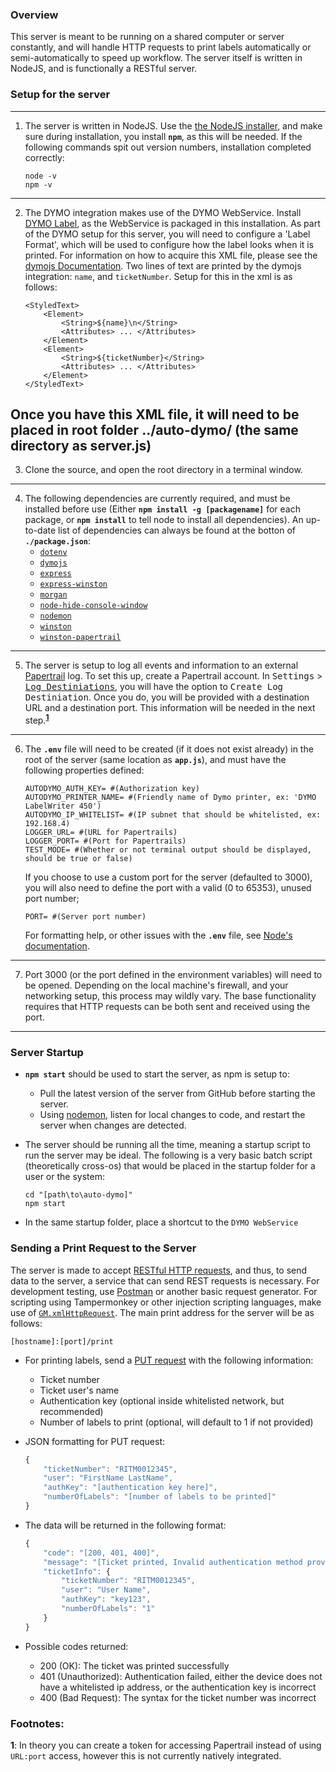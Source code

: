 ### **Overview**

This server is meant to be running on a shared computer or server constantly, and will handle HTTP requests to print labels automatically or semi-automatically to speed up workflow. The server itself is written in NodeJS, and is functionally a RESTful server.

### **Setup for the server**

---
1. The server is written in NodeJS. Use the [the NodeJS installer](https://nodejs.org/en/), and make sure during installation, you install **`npm`**, as this will be needed. If the following commands spit out version numbers, installation completed correctly:

    ```
    node -v
    npm -v
    ```
---
2. The DYMO integration makes use of the DYMO WebService. Install [DYMO Label](https://www.dymo.com/support?cfid=user-guide), as the WebService is packaged in this installation. As part of the DYMO setup for this server, you will need to configure a 'Label Format', which will be used to configure how the label looks when it is printed. For information on how to acquire this XML file, please see the [dymojs Documentation](https://openbase.com/js/dymojs/documentation). Two lines of text are printed by the dymojs integration: `name`, and `ticketNumber`. Setup for this in the xml is as follows:

    ```
    <StyledText>
        <Element>
            <String>${name}\n</String>
            <Attributes> ... </Attributes>
        </Element>
        <Element>
            <String>${ticketNumber}</String>
            <Attributes> ... </Attributes>
        </Element>
    </StyledText>
    ```

**Once you have this XML file, it will need to be placed in root folder ../auto-dymo/ (the same directory as server.js)**
---
3. Clone the source, and open the root directory in a terminal window.
---
4. The following dependencies are currently required, and must be installed before use (Either **`npm install -g [packagename]`** for each package, or **`npm install`** to tell node to install all dependencies). An up-to-date list of dependencies can always be found at the botton of **`./package.json`**:
    * [`dotenv`](https://www.npmjs.com/package/dotenv)
    * [`dymojs`](https://www.npmjs.com/package/dymojs)
    * [`express`](https://www.npmjs.com/package/express)
    * [`express-winston`](https://www.npmjs.com/package/express-winston)
    * [`morgan`](https://www.npmjs.com/package/morgan)
    * [`node-hide-console-window`](https://www.npmjs.com/package/node-hide-console-window)
    * [`nodemon`](https://www.npmjs.com/package/nodemon)
    * [`winston`](https://www.npmjs.com/package/winston)
    * [`winston-papertrail`](https://www.npmjs.com/winston-papertrail)
---
5. The server is setup to log all events and information to an external [Papertrail](https://papertrailapp.com/) log. To set this up, create a Papertrail account. In <kbd>Settings</kbd> > [<kbd>Log Destiniations</kbd>](https://papertrailapp.com/account/destinations), you will have the option to <kbd>Create Log Destiniation</kbd>. Once you do, you will be provided with a destination URL and a destination port. This information will be needed in the next step.**<sup>[1](#papertrailfootnote)</sup>**
---
6. The **`.env`** file will need to be created (if it does not exist already) in the root of the server (same location as **`app.js`**), and must have the following properties defined:

    ```
    AUTODYMO_AUTH_KEY= #(Authorization key)
    AUTODYMO_PRINTER_NAME= #(Friendly name of Dymo printer, ex: 'DYMO LabelWriter 450')
    AUTODYMO_IP_WHITELIST= #(IP subnet that should be whitelisted, ex: 192.168.4)
    LOGGER_URL= #(URL for Papertrails)
    LOGGER_PORT= #(Port for Papertrails)
    TEST_MODE= #(Whether or not terminal output should be displayed, should be true or false)

    ```

    If you choose to use a custom port for the server (defaulted to 3000), you will also need to define the port with a valid (0 to 65353), unused port number;

    ```
    PORT= #(Server port number)
    ```

    For formatting help, or other issues with the **`.env`** file, see [Node's documentation](https://nodejs.dev/learn/how-to-read-environment-variables-from-nodejs).
---
7. Port 3000 (or the port defined in the environment variables) will need to be opened. Depending on the local machine's firewall, and your networking setup, this process may wildly vary. The base functionality requires that HTTP requests can be both sent and received using the port.
---

### **Server Startup**

* **`npm start`** should be used to start the server, as npm is setup to:

    * Pull the latest version of the server from GitHub before starting the server.
    * Using [nodemon](https://www.npmjs.com/package/nodemon), listen for local changes to code, and restart the server when changes are detected.  
* The server should be running all the time, meaning a startup script to run the server may be ideal. The following is a very basic batch script (theoretically cross-os) that would be placed in the startup folder for a user or the system:

    ```
    cd "[path\to\auto-dymo]"
    npm start
    ```
* In the same startup folder, place a shortcut to the `DYMO WebService`
### **Sending a Print Request to the Server**

The server is made to accept [RESTful HTTP requests](https://www.restapitutorial.com/lessons/httpmethods.html), and thus, to send data to the server, a service that can send REST requests is necessary. For development testing, use [Postman](https://www.postman.com) or another basic request generator. For scripting using Tampermonkey or other injection scripting languages, make use of [`GM.xmlHttpRequest`](https://wiki.greasespot.net/GM.xmlHttpRequest). The main print address for the server will be as follows:

    [hostname]:[port]/print

* For printing labels, send a [PUT request](https://www.restapitutorial.com/lessons/httpmethods.html#put) with the following information:
    * Ticket number
    * Ticket user's name
    * Authentication key (optional inside whitelisted network, but recommended)
    * Number of labels to print (optional, will default to 1 if not provided)
* JSON formatting for PUT request:

    ```javascript
    {
        "ticketNumber": "RITM0012345",
        "user": "FirstName LastName",
        "authKey": "[authentication key here]",
        "numberOfLabels": "[number of labels to be printed]"
    }
    ```
* The data will be returned in the following format:

    ```javascript
    {
        "code": "[200, 401, 400]",
        "message": "[Ticket printed, Invalid authentication method provided, Bad syntax]",
        "ticketInfo": {
            "ticketNumber": "RITM0012345",
            "user": "User Name",
            "authKey": "key123",
            "numberOfLabels": "1"
        }
    }
    ```
* Possible codes returned:
    * 200 (OK): The ticket was printed successfully
    * 401 (Unauthorized): Authentication failed, either the device does not have a whitelisted ip address, or the authentication key is incorrect
    * 400 (Bad Request): The syntax for the ticket number was incorrect

### Footnotes:

**<a name="papertrailfootnote">1</a>**: In theory you can create a token for accessing Papertrail instead of using `URL:port` access, however this is not currently natively integrated.
